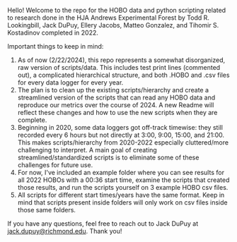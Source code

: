 Hello! Welcome to the repo for the HOBO data and python scripting related to research done in the HJA Andrews Experimental Forest by Todd R. Lookingbill, Jack DuPuy, Ellery Jacobs, Matteo Gonzalez, and Tihomir S. Kostadinov completed in 2022.

Important things to keep in mind:
1) As of now (2/22/2024), this repo represents a somewhat disorganized, raw version of scripts/data. This includes test print lines (commented out), a complicated hierarchical structure, and both .HOBO and .csv files for every data logger for every year.
2) The plan is to clean up the existing scripts/hierarchy and create a streamlined version of the scripts that can read any HOBO data and reproduce our metrics over the course of 2024. A new Readme will reflect these changes and how to use the new scripts when they are complete.
3) Beginning in 2020, some data loggers got off-track timewise: they still recorded every 6 hours but not directly at 3:00, 9:00, 15:00, and 21:00. This makes scripts/hierarchy from 2020-2022 especially cluttered/more challenging to interpret. A main goal of creating streamlined/standardized scripts is to eliminate some of these challenges for future use.
4) For now, I've included an example folder where you can see results for all 2022 HOBOs with a 00:36 start time, examine the scripts that created those results, and run the scripts yourself on 3 example HOBO csv files.
5) All scripts for different start times/years have the same format. Keep in mind that scripts present inside folders will only work on csv files inside those same folders.

If you have any questions, feel free to reach out to Jack DuPuy at jack.dupuy@richmond.edu. Thank you!
